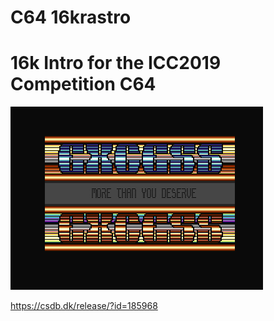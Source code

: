 # C64 16krastro
# 16k Intro for the ICC2019 Competition C64

![alt text](https://github.com/Twilight1971/C64--16krastro/blob/main/16krastro.png)

https://csdb.dk/release/?id=185968
